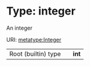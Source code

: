 
# Type: integer


An integer

URI: [metatype:Integer](https://w3id.org/biolink/biolinkml/meta/types/Integer)

|  |  |  |
| --- | --- | --- |
| Root (builtin) type | | **int** |
